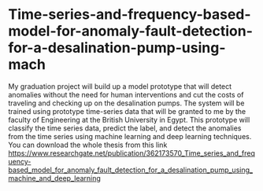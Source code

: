 # Time-series-and-frequency-based-model-for-anomaly-fault-detection-for-a-desalination-pump-using-mach
My graduation project will build up a model prototype that will detect anomalies without the need for human interventions and cut the costs of traveling and checking up on the desalination pumps. The system will be trained using prototype time-series data that will be granted to me by the faculty of Engineering at the British University in Egypt. This prototype will classify the time series data,  predict the label, and detect the anomalies from the time series using machine learning and deep learning techniques.
You can download the whole thesis from this link 
https://www.researchgate.net/publication/362173570_Time_series_and_frequency-based_model_for_anomaly_fault_detection_for_a_desalination_pump_using_machine_and_deep_learning
